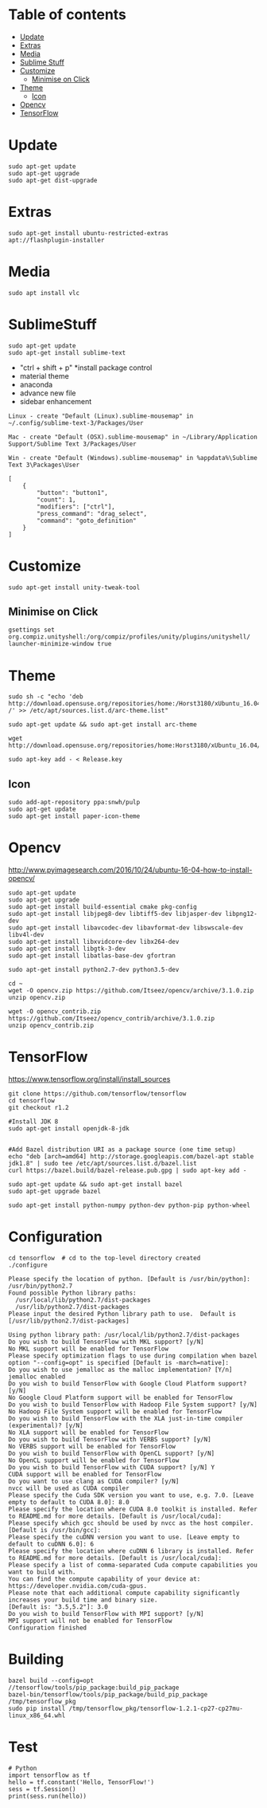 Table of contents
=================

  * [Update](#update)
  * [Extras](#extras)
  * [Media](#media)
  * [Sublime Stuff](#sublime-stuff)
  * [Customize](#customize)
    * [Minimise on Click](#minimise-on-click)
  * [Theme](#theme)
    * [Icon](#icon)
  * [Opencv](#opencv)
  * [TensorFlow](#tensorFlow)
  


Update
=========
```shell
sudo apt-get update
sudo apt-get upgrade
sudo apt-get dist-upgrade
```
Extras
=========
```shell
sudo apt-get install ubuntu-restricted-extras
apt://flashplugin-installer
```
Media
=========
```shell
sudo apt install vlc
```

SublimeStuff
=========
```shell
sudo apt-get update
sudo apt-get install sublime-text
```

* "ctrl + shift + p" *install package control
* material theme
* anaconda
* advance new file
* sidebar enhancement

```shell
Linux - create "Default (Linux).sublime-mousemap" in ~/.config/sublime-text-3/Packages/User

Mac - create "Default (OSX).sublime-mousemap" in ~/Library/Application Support/Sublime Text 3/Packages/User

Win - create "Default (Windows).sublime-mousemap" in %appdata%\Sublime Text 3\Packages\User
```

```shell
[
    {
        "button": "button1", 
        "count": 1, 
        "modifiers": ["ctrl"],
        "press_command": "drag_select",
        "command": "goto_definition"
    }
]
```

Customize
=========
```shell
sudo apt-get install unity-tweak-tool
```
Minimise on Click
-----
```shell
gsettings set org.compiz.unityshell:/org/compiz/profiles/unity/plugins/unityshell/ launcher-minimize-window true
```
Theme
=========
```shell
sudo sh -c "echo 'deb http://download.opensuse.org/repositories/home:/Horst3180/xUbuntu_16.04/ /' >> /etc/apt/sources.list.d/arc-theme.list"

sudo apt-get update && sudo apt-get install arc-theme

wget http://download.opensuse.org/repositories/home:Horst3180/xUbuntu_16.04/Release.key

sudo apt-key add - < Release.key
```
Icon
-----
```shell
sudo add-apt-repository ppa:snwh/pulp
sudo apt-get update
sudo apt-get install paper-icon-theme
```

Opencv
=========
http://www.pyimagesearch.com/2016/10/24/ubuntu-16-04-how-to-install-opencv/
```shell
sudo apt-get update
sudo apt-get upgrade
sudo apt-get install build-essential cmake pkg-config
sudo apt-get install libjpeg8-dev libtiff5-dev libjasper-dev libpng12-dev
sudo apt-get install libavcodec-dev libavformat-dev libswscale-dev libv4l-dev
sudo apt-get install libxvidcore-dev libx264-dev
sudo apt-get install libgtk-3-dev
sudo apt-get install libatlas-base-dev gfortran

sudo apt-get install python2.7-dev python3.5-dev

cd ~
wget -O opencv.zip https://github.com/Itseez/opencv/archive/3.1.0.zip
unzip opencv.zip

wget -O opencv_contrib.zip https://github.com/Itseez/opencv_contrib/archive/3.1.0.zip
unzip opencv_contrib.zip

```

TensorFlow
=========
https://www.tensorflow.org/install/install_sources
```shell
git clone https://github.com/tensorflow/tensorflow 
cd tensorflow
git checkout r1.2

#Install JDK 8
sudo apt-get install openjdk-8-jdk


#Add Bazel distribution URI as a package source (one time setup)
echo "deb [arch=amd64] http://storage.googleapis.com/bazel-apt stable jdk1.8" | sudo tee /etc/apt/sources.list.d/bazel.list
curl https://bazel.build/bazel-release.pub.gpg | sudo apt-key add -

sudo apt-get update && sudo apt-get install bazel
sudo apt-get upgrade bazel

sudo apt-get install python-numpy python-dev python-pip python-wheel
```
# Configuration
```shell
cd tensorflow  # cd to the top-level directory created
./configure
```
```shell
Please specify the location of python. [Default is /usr/bin/python]: /usr/bin/python2.7
Found possible Python library paths:
  /usr/local/lib/python2.7/dist-packages
  /usr/lib/python2.7/dist-packages
Please input the desired Python library path to use.  Default is [/usr/lib/python2.7/dist-packages]

Using python library path: /usr/local/lib/python2.7/dist-packages
Do you wish to build TensorFlow with MKL support? [y/N]
No MKL support will be enabled for TensorFlow
Please specify optimization flags to use during compilation when bazel option "--config=opt" is specified [Default is -march=native]:
Do you wish to use jemalloc as the malloc implementation? [Y/n]
jemalloc enabled
Do you wish to build TensorFlow with Google Cloud Platform support? [y/N]
No Google Cloud Platform support will be enabled for TensorFlow
Do you wish to build TensorFlow with Hadoop File System support? [y/N]
No Hadoop File System support will be enabled for TensorFlow
Do you wish to build TensorFlow with the XLA just-in-time compiler (experimental)? [y/N]
No XLA support will be enabled for TensorFlow
Do you wish to build TensorFlow with VERBS support? [y/N]
No VERBS support will be enabled for TensorFlow
Do you wish to build TensorFlow with OpenCL support? [y/N]
No OpenCL support will be enabled for TensorFlow
Do you wish to build TensorFlow with CUDA support? [y/N] Y
CUDA support will be enabled for TensorFlow
Do you want to use clang as CUDA compiler? [y/N]
nvcc will be used as CUDA compiler
Please specify the Cuda SDK version you want to use, e.g. 7.0. [Leave empty to default to CUDA 8.0]: 8.0
Please specify the location where CUDA 8.0 toolkit is installed. Refer to README.md for more details. [Default is /usr/local/cuda]:
Please specify which gcc should be used by nvcc as the host compiler. [Default is /usr/bin/gcc]:
Please specify the cuDNN version you want to use. [Leave empty to default to cuDNN 6.0]: 6
Please specify the location where cuDNN 6 library is installed. Refer to README.md for more details. [Default is /usr/local/cuda]:
Please specify a list of comma-separated Cuda compute capabilities you want to build with.
You can find the compute capability of your device at: https://developer.nvidia.com/cuda-gpus.
Please note that each additional compute capability significantly increases your build time and binary size.
[Default is: "3.5,5.2"]: 3.0
Do you wish to build TensorFlow with MPI support? [y/N] 
MPI support will not be enabled for TensorFlow
Configuration finished
```
# Building
```shell
bazel build --config=opt //tensorflow/tools/pip_package:build_pip_package
bazel-bin/tensorflow/tools/pip_package/build_pip_package /tmp/tensorflow_pkg
sudo pip install /tmp/tensorflow_pkg/tensorflow-1.2.1-cp27-cp27mu-linux_x86_64.whl
```
# Test
```shell
# Python 
import tensorflow as tf
hello = tf.constant('Hello, TensorFlow!')
sess = tf.Session()
print(sess.run(hello))
```
